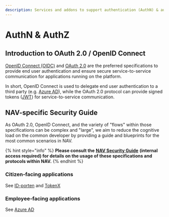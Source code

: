 ```yaml
---
description: Services and addons to support authentication (AuthN) & authorization (AuthZ)
---
```


# AuthN & AuthZ

## Introduction to OAuth 2.0 / OpenID Connect

[OpenID Connect \(OIDC\)](https://openid.net/connect/) and [OAuth 2.0](https://oauth.net/2/) are the preferred specifications to provide end user authentication and ensure secure service-to-service communication for applications running on the platform.

In short, OpenID Connect is used to delegate end user authentication to a third party \(e.g. [Azure AD](azure-ad.md)\), while the OAuth 2.0 protocol can provide signed tokens \([JWT](https://oauth.net/2/jwt/)\) for service-to-service communication.

## NAV-specific Security Guide

As OAuth 2.0, OpenID Connect, and the variety of "flows" within those specifications can be complex and "large", we aim to reduce the cognitive load on the common developer by providing a guide and blueprints for the most common scenarios in NAV.

{% hint style="info" %}
**Please consult the** [**NAV Security Guide**](https://security.labs.nais.io) **\(internal access required\) for details on the usage of these specifications and protocols within NAV.**
{% endhint %}

### Citizen-facing applications

See [ID-porten](idporten.md) and [TokenX](tokenx.md)

### Employee-facing applications

See [Azure AD](azure-ad.md)

